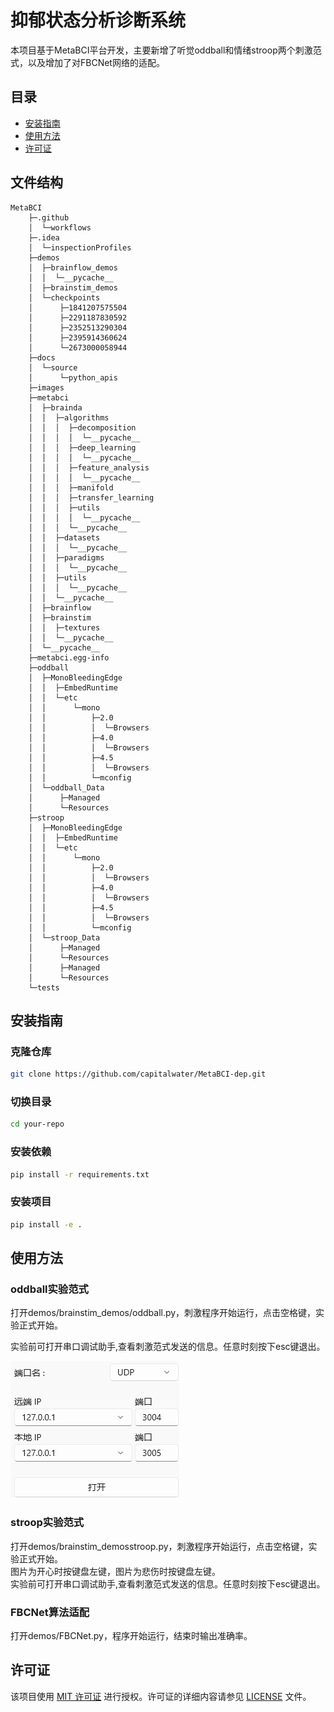 # 抑郁状态分析诊断系统

本项目基于MetaBCI平台开发，主要新增了听觉oddball和情绪stroop两个刺激范式，以及增加了对FBCNet网络的适配。

## 目录

- [安装指南](#安装指南)
- [使用方法](#使用方法)
- [许可证](#许可证)

## 文件结构
```
MetaBCI
    ├─.github
    │  └─workflows
    ├─.idea
    │  └─inspectionProfiles
    ├─demos
    │  ├─brainflow_demos
    │  │  └─__pycache__
    │  ├─brainstim_demos
    │  └─checkpoints
    │      ├─1841207575504
    │      ├─2291187830592
    │      ├─2352513290304
    │      ├─2395914360624
    │      └─2673000058944
    ├─docs
    │  └─source
    │      └─python_apis
    ├─images
    ├─metabci
    │  ├─brainda
    │  │  ├─algorithms
    │  │  │  ├─decomposition
    │  │  │  │  └─__pycache__
    │  │  │  ├─deep_learning
    │  │  │  │  └─__pycache__
    │  │  │  ├─feature_analysis
    │  │  │  │  └─__pycache__
    │  │  │  ├─manifold
    │  │  │  ├─transfer_learning
    │  │  │  ├─utils
    │  │  │  │  └─__pycache__
    │  │  │  └─__pycache__
    │  │  ├─datasets
    │  │  │  └─__pycache__
    │  │  ├─paradigms
    │  │  │  └─__pycache__
    │  │  ├─utils
    │  │  │  └─__pycache__
    │  │  └─__pycache__
    │  ├─brainflow
    │  ├─brainstim
    │  │  ├─textures
    │  │  └─__pycache__
    │  └─__pycache__
    ├─metabci.egg-info
    ├─oddball
    │  ├─MonoBleedingEdge
    │  │  ├─EmbedRuntime
    │  │  └─etc
    │  │      └─mono
    │  │          ├─2.0
    │  │          │  └─Browsers
    │  │          ├─4.0
    │  │          │  └─Browsers
    │  │          ├─4.5
    │  │          │  └─Browsers
    │  │          └─mconfig
    │  └─oddball_Data
    │      ├─Managed
    │      └─Resources
    ├─stroop
    │  ├─MonoBleedingEdge
    │  │  ├─EmbedRuntime
    │  │  └─etc
    │  │      └─mono
    │  │          ├─2.0
    │  │          │  └─Browsers
    │  │          ├─4.0
    │  │          │  └─Browsers
    │  │          ├─4.5
    │  │          │  └─Browsers
    │  │          └─mconfig
    │  └─stroop_Data
    │      ├─Managed
    │      └─Resources
    │      ├─Managed
    │      └─Resources
    └─tests
```

## 安装指南

### 克隆仓库

```sh
git clone https://github.com/capitalwater/MetaBCI-dep.git
```

### 切换目录
```sh
cd your-repo
```
### 安装依赖

```sh
pip install -r requirements.txt 
```
### 安装项目

```sh
pip install -e .
```

## 使用方法
### oddball实验范式
打开demos/brainstim_demos/oddball.py，刺激程序开始运行，点击空格键，实验正式开始。  

实验前可打开串口调试助手,查看刺激范式发送的信息。任意时刻按下esc键退出。

![udp配置](udp配置.png)
### stroop实验范式
打开demos/brainstim_demosstroop.py，刺激程序开始运行，点击空格键，实验正式开始。  
图片为开心时按键盘左键，图片为悲伤时按键盘左键。  
实验前可打开串口调试助手,查看刺激范式发送的信息。任意时刻按下esc键退出。
### FBCNet算法适配
打开demos/FBCNet.py，程序开始运行，结束时输出准确率。

## 许可证

该项目使用 [MIT 许可证](https://opensource.org/licenses/MIT) 进行授权。许可证的详细内容请参见 [LICENSE](LICENSE) 文件。